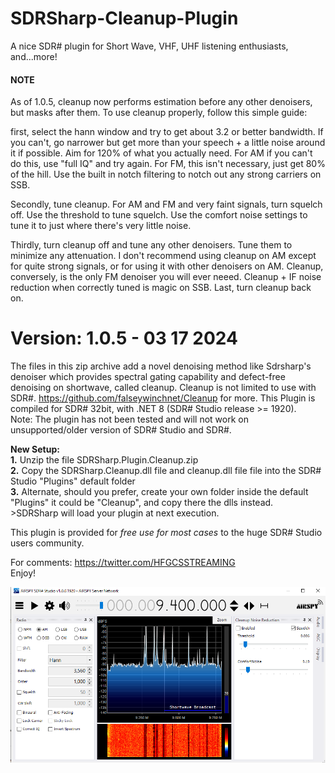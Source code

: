 # SDRSharp-Cleanup-Plugin


A nice SDR# plugin for Short Wave, VHF, UHF listening enthusiasts, and...more!

#### NOTE
As of 1.0.5, cleanup now performs estimation before any other denoisers, but masks after them.
To use cleanup properly, follow this simple guide:

first, select the hann window and try to get about 3.2 or better bandwidth. 
If you can't, go narrower but get more than your speech + a little noise around it if possible.
Aim for 120% of what you actually need. For AM if you can't do this, use "full IQ" and try again.
For FM, this isn't necessary, just get 80% of the hill.
Use the built in notch filtering to notch out any strong carriers on SSB.

Secondly, tune cleanup. For AM and FM and very faint signals, turn squelch off.
Use the threshold to tune squelch. Use the comfort noise settings to tune it to just where there's very little noise.

Thirdly, turn cleanup off and tune any other denoisers. Tune them to minimize any attenuation.
I don't recommend using cleanup on AM except for quite strong signals, or for using it with other denoisers on AM.
Cleanup, conversely, is the only FM denoiser you will ever neeed.
Cleanup + IF noise reduction when correctly tuned is magic on SSB.
Last, turn cleanup back on.


# Version: 1.0.5 - 03 17 2024 


The files in this zip archive add a novel denoising method like Sdrsharp's denoiser which provides spectral gating capability and defect-free denoising on shortwave, called cleanup. Cleanup is not limited to use with SDR#. https://github.com/falseywinchnet/Cleanup for more.
This Plugin is compiled for SDR# 32bit, with .NET 8 (SDR# Studio release >= 1920).
<br>Note: The plugin has not been tested and will not work on unsupported/older version of SDR# Studio and SDR#.


**New Setup:**
<br>**1.** Unzip the file SDRSharp.Plugin.Cleanup.zip
<br>**2.** Copy the SDRSharp.Cleanup.dll file and cleanup.dll file file into the SDR# Studio "Plugins" default folder
<br>**3.** Alternate, should you prefer, create your own folder inside the default "Plugins" it could be "Cleanup", and copy there the dlls instead.
<br>>SDRSharp will load your plugin at next execution.


This plugin is provided for *free use for most cases* to the huge SDR# Studio users community.<br>

For comments: https://twitter.com/HFGCSSTREAMING
<br>Enjoy!

![Screenshot](https://github.com/falseywinchnet/PyITD/blob/main/screenshot.png)
